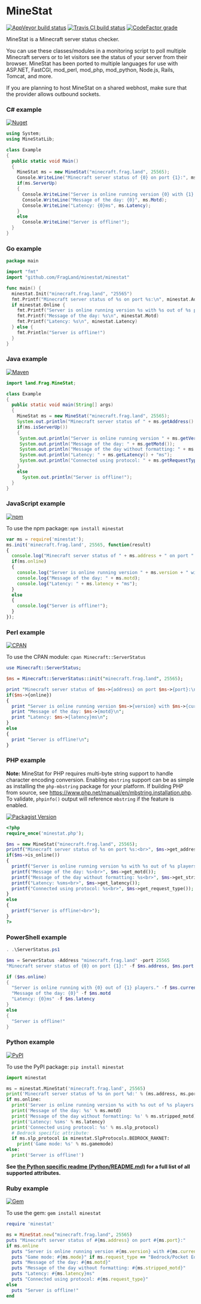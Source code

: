MineStat
========

[![AppVeyor build status](https://img.shields.io/appveyor/ci/ldilley/minestat?label=AppVeyor%20build%20status)](https://ci.appveyor.com/project/ldilley/minestat)
[![Travis CI build status](https://img.shields.io/travis/com/FragLand/minestat?label=Travis%20CI%20build%20status)](https://travis-ci.com/FragLand/minestat)
[![CodeFactor grade](https://img.shields.io/codefactor/grade/github/FragLand/minestat?label=CodeFactor%20quality)](https://www.codefactor.io/repository/github/fragland/minestat)

MineStat is a Minecraft server status checker.

You can use these classes/modules in a monitoring script to poll multiple Minecraft servers or to let
visitors see the status of your server from their browser. MineStat has been ported to multiple languages for use with ASP.NET, FastCGI, mod_perl, mod_php, mod_python, Node.js, Rails, Tomcat, and more.

If you are planning to host MineStat on a shared webhost, make sure that the provider allows outbound sockets.

### C# example

[![Nuget](https://img.shields.io/nuget/v/minestat?label=NuGet%20package&style=plastic)](https://www.nuget.org/packages/MineStat/)

```cs
using System;
using MineStatLib;

class Example
{
  public static void Main()
  {
    MineStat ms = new MineStat("minecraft.frag.land", 25565);
    Console.WriteLine("Minecraft server status of {0} on port {1}:", ms.Address, ms.Port);
    if(ms.ServerUp)
    {
      Console.WriteLine("Server is online running version {0} with {1} out of {2} players.", ms.Version, ms.CurrentPlayers, ms.MaximumPlayers);
      Console.WriteLine("Message of the day: {0}", ms.Motd);
      Console.WriteLine("Latency: {0}ms", ms.Latency);
    }
    else
      Console.WriteLine("Server is offline!");
  }
}
```

### Go example
```go
package main

import "fmt"
import "github.com/FragLand/minestat/minestat"

func main() {
  minestat.Init("minecraft.frag.land", "25565")
  fmt.Printf("Minecraft server status of %s on port %s:\n", minestat.Address, minestat.Port)
  if minestat.Online {
    fmt.Printf("Server is online running version %s with %s out of %s players.\n", minestat.Version, minestat.Current_players, minestat.Max_players)
    fmt.Printf("Message of the day: %s\n", minestat.Motd)
    fmt.Printf("Latency: %s\n", minestat.Latency)
  } else {
    fmt.Println("Server is offline!")
  }
}
```

### Java example

[![Maven](https://img.shields.io/maven-central/v/io.github.fragland/MineStat?label=Maven%20package&style=plastic)](https://search.maven.org/search?q=a:MineStat)

```java
import land.Frag.MineStat;

class Example
{
  public static void main(String[] args)
  {
    MineStat ms = new MineStat("minecraft.frag.land", 25565);
    System.out.println("Minecraft server status of " + ms.getAddress() + " on port " + ms.getPort() + ":");
    if(ms.isServerUp())
    {
     System.out.println("Server is online running version " + ms.getVersion() + " with " + ms.getCurrentPlayers() + " out of " + ms.getMaximumPlayers() + " players.");
     System.out.println("Message of the day: " + ms.getMotd());
     System.out.println("Message of the day without formatting: " + ms.getStrippedMotd());
     System.out.println("Latency: " + ms.getLatency() + "ms");
     System.out.println("Connected using protocol: " + ms.getRequestType());
    }
    else
      System.out.println("Server is offline!");
  }
}
```

### JavaScript example

[![npm](https://img.shields.io/npm/v/minestat?color=purple&label=npm%20package&style=plastic)](https://www.npmjs.com/package/minestat)

To use the npm package: `npm install minestat`

```javascript
var ms = require('minestat');
ms.init('minecraft.frag.land', 25565, function(result)
{
  console.log("Minecraft server status of " + ms.address + " on port " + ms.port + ":");
  if(ms.online)
  {
    console.log("Server is online running version " + ms.version + " with " + ms.current_players + " out of " + ms.max_players + " players.");
    console.log("Message of the day: " + ms.motd);
    console.log("Latency: " + ms.latency + "ms");
  }
  else
  {
    console.log("Server is offline!");
  }
});
```

### Perl example

[![CPAN](https://img.shields.io/cpan/v/Minecraft-ServerStatus?color=yellow&label=CPAN%20module&style=plastic)](https://metacpan.org/release/Minecraft-ServerStatus)

To use the CPAN module: `cpan Minecraft::ServerStatus`

```perl
use Minecraft::ServerStatus;

$ms = Minecraft::ServerStatus::init("minecraft.frag.land", 25565);

print "Minecraft server status of $ms->{address} on port $ms->{port}:\n";
if($ms->{online})
{
  print "Server is online running version $ms->{version} with $ms->{current_players} out of $ms->{max_players} players.\n";
  print "Message of the day: $ms->{motd}\n";
  print "Latency: $ms->{latency}ms\n";
}
else
{
  print "Server is offline!\n";
}
```

### PHP example

**Note:** MineStat for PHP requires multi-byte string support to handle character encoding conversion. Enabling `mbstring` support can be as simple as installing the `php-mbstring` package for your platform. If building PHP from source, see https://www.php.net/manual/en/mbstring.installation.php. To validate, `phpinfo()` output will reference `mbstring` if the feature is enabled.

[![Packagist Version](https://img.shields.io/packagist/v/fragland/minestat?color=orange&label=Packagist%20package&style=plastic)](https://packagist.org/packages/fragland/minestat)

```php
<?php
require_once('minestat.php');

$ms = new MineStat("minecraft.frag.land", 25565);
printf("Minecraft server status of %s on port %s:<br>", $ms->get_address(), $ms->get_port());
if($ms->is_online())
{
  printf("Server is online running version %s with %s out of %s players.<br>", $ms->get_version(), $ms->get_current_players(), $ms->get_max_players());
  printf("Message of the day: %s<br>", $ms->get_motd());
  printf("Message of the day without formatting: %s<br>", $ms->get_stripped_motd());
  printf("Latency: %sms<br>", $ms->get_latency());
  printf("Connected using protocol: %s<br>", $ms->get_request_type());
}
else
{
  printf("Server is offline!<br>");
}
?>
```

### PowerShell example
```powershell
. .\ServerStatus.ps1

$ms = ServerStatus -Address "minecraft.frag.land" -port 25565
"Minecraft server status of {0} on port {1}:" -f $ms.address, $ms.port

if ($ms.online)
{
  "Server is online running with {0} out of {1} players." -f $ms.current_players, $ms.max_players
  "Message of the day: {0}" -f $ms.motd
  "Latency: {0}ms" -f $ms.latency
}
else
{
  "Server is offline!"
}
```

### Python example

[![PyPI](https://img.shields.io/pypi/v/minestat?color=green&label=PyPI%20package&style=plastic)](https://pypi.org/project/minestat/)

To use the PyPI package: `pip install minestat`

```python
import minestat

ms = minestat.MineStat('minecraft.frag.land', 25565)
print('Minecraft server status of %s on port %d:' % (ms.address, ms.port))
if ms.online:
  print('Server is online running version %s with %s out of %s players.' % (ms.version, ms.current_players, ms.max_players))
  print('Message of the day: %s' % ms.motd)
  print('Message of the day without formatting: %s' % ms.stripped_motd)
  print('Latency: %sms' % ms.latency)
  print('Connected using protocol: %s' % ms.slp_protocol)
  # Bedrock specific attribute:
  if ms.slp_protocol is minestat.SlpProtocols.BEDROCK_RAKNET:
    print('Game mode: %s' % ms.gamemode)
else:
  print('Server is offline!')
```

**See [the Python specific readme \(Python/README.md\)](../Python/README.md) for a full list of all supported attributes.**

### Ruby example

[![Gem](https://img.shields.io/gem/v/minestat?color=red&label=Ruby%20gem&style=plastic)](https://rubygems.org/gems/minestat)

To use the gem: `gem install minestat`

```ruby
require 'minestat'

ms = MineStat.new("minecraft.frag.land", 25565)
puts "Minecraft server status of #{ms.address} on port #{ms.port}:"
if ms.online
  puts "Server is online running version #{ms.version} with #{ms.current_players} out of #{ms.max_players} players."
  puts "Game mode: #{ms.mode}" if ms.request_type == "Bedrock/Pocket Edition"
  puts "Message of the day: #{ms.motd}"
  puts "Message of the day without formatting: #{ms.stripped_motd}"
  puts "Latency: #{ms.latency}ms"
  puts "Connected using protocol: #{ms.request_type}"
else
  puts "Server is offline!"
end
```
